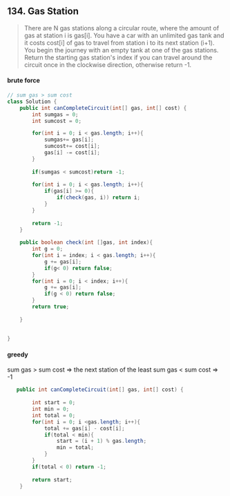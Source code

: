## 134. Gas Station

> There are N gas stations along a circular route, where the amount of gas at station i is gas[i].
> You have a car with an unlimited gas tank and it costs cost[i] of gas to travel from station i to its next station (i+1). You begin the journey with an empty tank at one of the gas stations.
> Return the starting gas station's index if you can travel around the circuit once in the clockwise direction, otherwise return -1.




#### brute force
```java
// sum gas > sum cost
class Solution {
    public int canCompleteCircuit(int[] gas, int[] cost) {
        int sumgas = 0;
        int sumcost = 0;

        for(int i = 0; i < gas.length; i++){
            sumgas+= gas[i];
            sumcost+= cost[i];
            gas[i] -= cost[i];
        }
        
        if(sumgas < sumcost)return -1;
        
        for(int i = 0; i < gas.length; i++){
            if(gas[i] >= 0){
                if(check(gas, i)) return i;
            }
        }
        
        return -1;
    }
    
    public boolean check(int []gas, int index){
        int g = 0;
        for(int i = index; i < gas.length; i++){
            g += gas[i];
            if(g< 0) return false;
        }
        for(int i = 0; i < index; i++){
            g += gas[i];
            if(g < 0) return false;
        }
        return true;
        
    }
    
    
}
```


#### greedy

sum gas > sum cost => the next station of the least 
sum gas < sum cost => -1

```java
   public int canCompleteCircuit(int[] gas, int[] cost) {
    
        int start = 0;
        int min = 0;
        int total = 0;
        for(int i = 0; i <gas.length; i++){
            total += gas[i] - cost[i];
            if(total < min){
                start = (i + 1) % gas.length;
                min = total;
            }
        }
        if(total < 0) return -1;
        
        return start;
    } 
```



